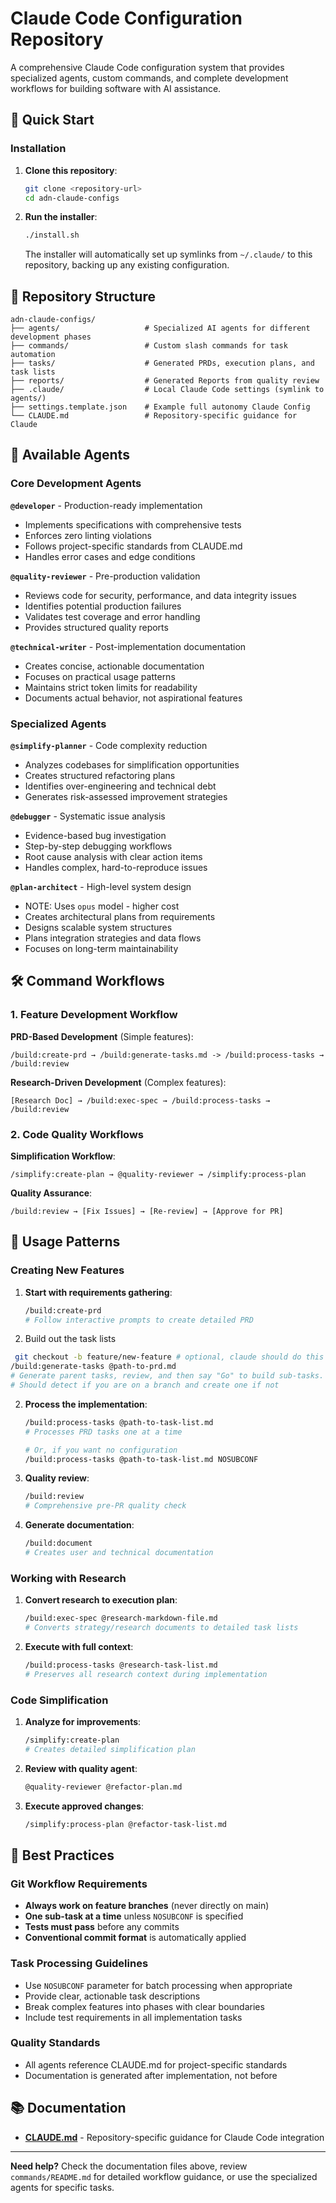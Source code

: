 # Claude Code Configuration Repository

A comprehensive Claude Code configuration system that provides specialized agents, custom commands, and complete development workflows for building software with AI assistance.

## 🚀 Quick Start

### Installation

1. **Clone this repository**:

   ```bash
   git clone <repository-url>
   cd adn-claude-configs
   ```

2. **Run the installer**:

   ```bash
   ./install.sh
   ```

   The installer will automatically set up symlinks from `~/.claude/` to this repository, backing up any existing configuration.

## 📁 Repository Structure

```
adn-claude-configs/
├── agents/                   # Specialized AI agents for different development phases
├── commands/                 # Custom slash commands for task automation
├── tasks/                    # Generated PRDs, execution plans, and task lists
├── reports/                  # Generated Reports from quality review
├── .claude/                  # Local Claude Code settings (symlink to agents/)
├── settings.template.json    # Example full autonomy Claude Config
└── CLAUDE.md                 # Repository-specific guidance for Claude
```

## 🤖 Available Agents

### Core Development Agents

**`@developer`** - Production-ready implementation

- Implements specifications with comprehensive tests
- Enforces zero linting violations
- Follows project-specific standards from CLAUDE.md
- Handles error cases and edge conditions

**`@quality-reviewer`** - Pre-production validation

- Reviews code for security, performance, and data integrity issues
- Identifies potential production failures
- Validates test coverage and error handling
- Provides structured quality reports

**`@technical-writer`** - Post-implementation documentation

- Creates concise, actionable documentation
- Focuses on practical usage patterns
- Maintains strict token limits for readability
- Documents actual behavior, not aspirational features

### Specialized Agents

**`@simplify-planner`** - Code complexity reduction

- Analyzes codebases for simplification opportunities
- Creates structured refactoring plans
- Identifies over-engineering and technical debt
- Generates risk-assessed improvement strategies

**`@debugger`** - Systematic issue analysis

- Evidence-based bug investigation
- Step-by-step debugging workflows
- Root cause analysis with clear action items
- Handles complex, hard-to-reproduce issues

**`@plan-architect`** - High-level system design

- NOTE: Uses `opus` model - higher cost
- Creates architectural plans from requirements
- Designs scalable system structures
- Plans integration strategies and data flows
- Focuses on long-term maintainability

## 🛠️ Command Workflows

### 1. Feature Development Workflow

**PRD-Based Development** (Simple features):

```
/build:create-prd → /build:generate-tasks.md -> /build:process-tasks → /build:review
```

**Research-Driven Development** (Complex features):

```
[Research Doc] → /build:exec-spec → /build:process-tasks → /build:review
```

### 2. Code Quality Workflows

**Simplification Workflow**:

```
/simplify:create-plan → @quality-reviewer → /simplify:process-plan
```

**Quality Assurance**:

```
/build:review → [Fix Issues] → [Re-review] → [Approve for PR]
```

## 🔄 Usage Patterns

### Creating New Features

1. **Start with requirements gathering**:

   ```bash
   /build:create-prd
   # Follow interactive prompts to create detailed PRD
   ```

2. Build out the task lists
  
  ```bash
   git checkout -b feature/new-feature # optional, claude should do this
  /build:generate-tasks @path-to-prd.md
  # Generate parent tasks, review, and then say "Go" to build sub-tasks.
  # Should detect if you are on a branch and create one if not
  ```

2. **Process the implementation**:

   ```bash
   /build:process-tasks @path-to-task-list.md
   # Processes PRD tasks one at a time

   # Or, if you want no configuration
   /build:process-tasks @path-to-task-list.md NOSUBCONF
   ```

3. **Quality review**:

   ```bash
   /build:review
   # Comprehensive pre-PR quality check
   ```

4. **Generate documentation**:

   ```bash
   /build:document
   # Creates user and technical documentation
   ```

### Working with Research

1. **Convert research to execution plan**:

   ```bash
   /build:exec-spec @research-markdown-file.md
   # Converts strategy/research documents to detailed task lists
   ```

2. **Execute with full context**:

   ```bash
   /build:process-tasks @research-task-list.md
   # Preserves all research context during implementation
   ```

### Code Simplification

1. **Analyze for improvements**:

   ```bash
   /simplify:create-plan
   # Creates detailed simplification plan
   ```

2. **Review with quality agent**:

   ```bash
   @quality-reviewer @refactor-plan.md
   ```

3. **Execute approved changes**:

   ```bash
   /simplify:process-plan @refactor-task-list.md
   ```

## 📖 Best Practices

### Git Workflow Requirements

- **Always work on feature branches** (never directly on main)
- **One sub-task at a time** unless `NOSUBCONF` is specified
- **Tests must pass** before any commits
- **Conventional commit format** is automatically applied

### Task Processing Guidelines

- Use `NOSUBCONF` parameter for batch processing when appropriate
- Provide clear, actionable task descriptions
- Break complex features into phases with clear boundaries
- Include test requirements in all implementation tasks

### Quality Standards

- All agents reference CLAUDE.md for project-specific standards
- Documentation is generated after implementation, not before

## 📚 Documentation

- **[CLAUDE.md](CLAUDE.md)** - Repository-specific guidance for Claude Code integration

---

**Need help?** Check the documentation files above, review `commands/README.md` for detailed workflow guidance, or use the specialized agents for specific tasks.
